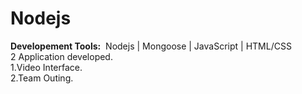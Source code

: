 # Nodejs
<b>Developement Tools:</b>
&nbsp;Nodejs | Mongoose | JavaScript | HTML/CSS<br>
2 Application developed.<br>
1.Video Interface.<br>
2.Team Outing.
